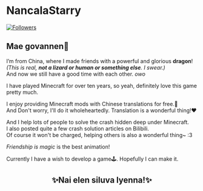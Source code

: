 # NancalaStarry
[![Followers](https://bilistats.lonelyion.com/followers?uid=262366744 "Bilibili Fans")](https://space.bilibili.com/262366744)

## Mae govannen👋

I’m from China, where I made friends with a powerful and glorious **dragon**! _(This is real, **not a lizard or human or something else**. I swear.)_  
And now we still have a good time with each other. *owo*

I have played Minecraft for over ten years, so yeah, definitely love this game pretty much.  

I enjoy providing Minecraft mods with Chinese translations for free.📜  
And Don't worry, I'll do it wholeheartedly. Translation is a wonderful thing!❤️

And I help lots of people to solve the crash hidden deep under Minecraft.   
I also posted quite a few crash solution articles on Bilibili.  
Of course it won't be charged, helping others is also a wonderful thing~ :3

_Friendship is magic_ is the best animation!  

Currently I have a wish to develop a game🕹️. Hopefully I can make it.  

## <center>✨Nai elen siluva lyenna!✨</center>
